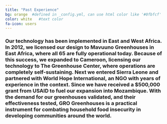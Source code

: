```yaml
---
title: "Past Experience"
bg: orange  #defined in _config.yml, can use html color like '#0fbfcf'
color: white   #text color
fa-icon: users
---
```


### Our technology has been implemented in East and West Africa. In 2012, we licensed our design to Mavuuno Greenhouses in East Africa, where all 65 are fully operational today. Because of this success, we expanded to Cameroon, licensing our technology to The Greenhouse Center, where operations are completely self-sustaining. Next we entered Sierra Leone and partnered with World Hope International, an NGO with years of experience in the context. Since we have received a $500,000 grant from USAID to fuel our expansion into Mozambique.  With the demand for our greenhouses validated, and their effectiveness tested, GRO Greenhouses is a practical instrument for combating household food insecurity in developing communities around the world.